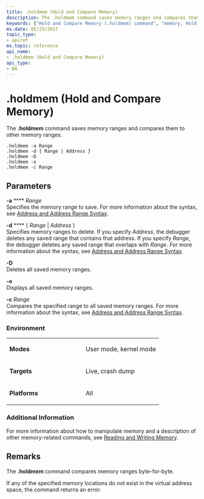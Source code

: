 ```yaml
---
title: .holdmem (Hold and Compare Memory)
description: The .holdmem command saves memory ranges and compares them to other memory ranges.
keywords: ["Hold and Compare Memory (.holdmem) command", "memory, Hold and Compare Memory (.holdmem) command", ".holdmem (Hold and Compare Memory) Windows Debugging"]
ms.date: 05/23/2017
topic_type:
- apiref
ms.topic: reference
api_name:
- .holdmem (Hold and Compare Memory)
api_type:
- NA
---
```


# .holdmem (Hold and Compare Memory)


The **.holdmem** command saves memory ranges and compares them to other memory ranges.

```dbgcmd
.holdmem -a Range 
.holdmem -d { Range | Address } 
.holdmem -D 
.holdmem -o 
.holdmem -c Range 
```

## <span id="ddk_meta_hold_and_compare_memory_dbg"></span><span id="DDK_META_HOLD_AND_COMPARE_MEMORY_DBG"></span>Parameters


<span id="_______-a_Range_____________"></span><span id="_______-a_range_____________"></span><span id="_______-A_RANGE_____________"></span> **-a** **** *Range*   
Specifies the memory range to save. For more information about the syntax, see [Address and Address Range Syntax](address-and-address-range-syntax.md).

<span id="_______-d___Range___Address__"></span><span id="_______-d___range___address__"></span><span id="_______-D___RANGE___ADDRESS__"></span> **-d** **** { *Range* | *Address* }  
Specifies memory ranges to delete. If you specify *Address*, the debugger deletes any saved range that contains that address. If you specify *Range*, the debugger deletes any saved range that overlaps with *Range*. For more information about the syntax, see [Address and Address Range Syntax](address-and-address-range-syntax.md).

<span id="_______-D______"></span><span id="_______-d______"></span> **-D**   
Deletes all saved memory ranges.

<span id="_______-o______"></span><span id="_______-O______"></span> **-o**   
Displays all saved memory ranges.

<span id="_______-c_______Range______"></span><span id="_______-c_______range______"></span><span id="_______-C_______RANGE______"></span> **-c** *Range*   
Compares the specified range to all saved memory ranges. For more information about the syntax, see [Address and Address Range Syntax](address-and-address-range-syntax.md).

### <span id="Environment"></span><span id="environment"></span><span id="ENVIRONMENT"></span>Environment

<table>
<colgroup>
<col width="50%" />
<col width="50%" />
</colgroup>
<tbody>
<tr class="odd">
<td align="left"><p><strong>Modes</strong></p></td>
<td align="left"><p>User mode, kernel mode</p></td>
</tr>
<tr class="even">
<td align="left"><p><strong>Targets</strong></p></td>
<td align="left"><p>Live, crash dump</p></td>
</tr>
<tr class="odd">
<td align="left"><p><strong>Platforms</strong></p></td>
<td align="left"><p>All</p></td>
</tr>
</tbody>
</table>

 

### <span id="Additional_Information"></span><span id="additional_information"></span><span id="ADDITIONAL_INFORMATION"></span>Additional Information

For more information about how to manipulate memory and a description of other memory-related commands, see [Reading and Writing Memory](reading-and-writing-memory.md).

## Remarks

The **.holdmem** command compares memory ranges byte-for-byte.

If any of the specified memory locations do not exist in the virtual address space, the command returns an error.

 

 





